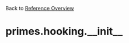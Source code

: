 
Back to [Reference Overview](https://github.com/pyrustic/primes/blob/master/docs/reference#README)

# primes.hooking.\_\_init\_\_



<br>


```python

```

